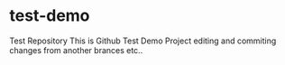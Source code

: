 # test-demo
Test Repository
This is Github Test Demo Project
editing and commiting changes from another brances etc..
